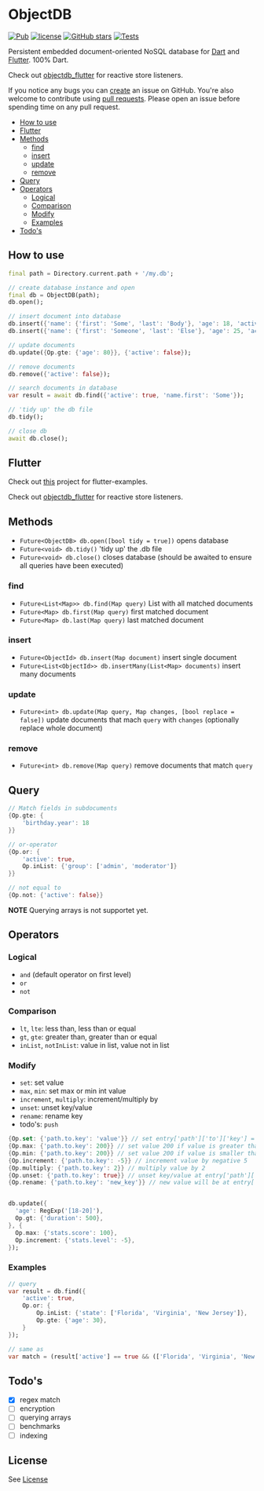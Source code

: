 # ObjectDB

[![Pub](https://img.shields.io/pub/v/objectdb.svg)](https://pub.dartlang.org/packages/objectdb)
[![license](https://img.shields.io/github/license/marioreggiori/objectdb.svg)](https://github.com/marioreggiori/objectdb/blob/master/LICENSE)
[![GitHub stars](https://img.shields.io/github/stars/marioreggiori/objectdb.svg?label=Stars)](https://github.com/marioreggiori/objectdb/stargazers)
[![Tests](https://github.com/marioreggiori/objectdb/workflows/Tests/badge.svg)](https://github.com/marioreggiori/objectdb/actions?query=workflow%3ATests)


Persistent embedded document-oriented NoSQL database for [Dart](https://www.dartlang.org/) and [Flutter](https://flutter.io/). 100% Dart.

Check out [objectdb_flutter](https://github.com/marioreggiori/objectdb_flutter) for reactive store listeners.

If you notice any bugs you can [create](https://github.com/marioreggiori/objectdb/issues/new 'Create issue') an issue on GitHub. You're also welcome to contribute using [pull requests](https://github.com/marioreggiori/objectdb/compare 'Pull request'). Please open an issue before spending time on any pull request.


- [How to use](#how-to-use)
- [Flutter](#flutter)
- [Methods](#methods)
    - [find](#find)
    - [insert](#insert)
    - [update](#update)
    - [remove](#remove)
- [Query](#query)
- [Operators](#operators)
    - [Logical](#logical)
    - [Comparison](#comparison)
    - [Modify](#modify)
    - [Examples](#examples)
- [Todo's](#todos)



## How to use
```dart
final path = Directory.current.path + '/my.db';

// create database instance and open
final db = ObjectDB(path);
db.open();

// insert document into database
db.insert({'name': {'first': 'Some', 'last': 'Body'}, 'age': 18, 'active': true});
db.insert({'name': {'first': 'Someone', 'last': 'Else'}, 'age': 25, 'active': false});

// update documents
db.update({Op.gte: {'age': 80}}, {'active': false});

// remove documents
db.remove({'active': false});

// search documents in database
var result = await db.find({'active': true, 'name.first': 'Some'});

// 'tidy up' the db file
db.tidy();

// close db
await db.close();
```

## Flutter
Check out [this](https://github.com/marioreggiori/flutter_examples/tree/master/objectdb) project for flutter-examples.

Check out [objectdb_flutter](https://github.com/marioreggiori/objectdb_flutter) for reactive store listeners.

## Methods
- `Future<ObjectDB> db.open([bool tidy = true])` opens database
- `Future<void> db.tidy()` 'tidy up' the .db file
- `Future<void> db.close()` closes database (should be awaited to ensure all queries have been executed)

### find
- `Future<List<Map>> db.find(Map query)` List with all matched documents
- `Future<Map> db.first(Map query)` first matched document
- `Future<Map> db.last(Map query)` last matched document

### insert
- `Future<ObjectId> db.insert(Map document)` insert single document
- `Future<List<ObjectId>> db.insertMany(List<Map> documents)` insert many documents

### update
- `Future<int> db.update(Map query, Map changes, [bool replace = false])` update documents that mach `query` with `changes` (optionally replace whole document)

### remove
- `Future<int> db.remove(Map query)` remove documents that match `query`

## Query
```dart
// Match fields in subdocuments
{Op.gte: {
    'birthday.year': 18
}}

// or-operator
{Op.or: {
    'active': true,
    Op.inList: {'group': ['admin', 'moderator']}
}}

// not equal to
{Op.not: {'active': false}}
```
**NOTE** Querying arrays is not supportet yet.

## Operators
### Logical
- `and` (default operator on first level)
- `or`
- `not`

### Comparison
- `lt`, `lte`: less than, less than or equal
- `gt`, `gte`: greater than, greater than or equal
- `inList`, `notInList`: value in list, value not in list


### Modify
- `set`: set value
- `max`, `min`: set max or min int value
- `increment`, `multiply`: increment/multiply by
- `unset`: unset key/value
- `rename`: rename key
- todo's: `push`

```dart
{Op.set: {'path.to.key': 'value'}} // set entry['path']['to']['key'] = 'value' (path will be created if not exists)
{Op.max: {'path.to.key': 200}} // set value 200 if value is greater than 200
{Op.min: {'path.to.key': 200}} // set value 200 if value is smaller than 200
{Op.increment: {'path.to.key': -5}} // increment value by negative 5
{Op.multiply: {'path.to.key': 2}} // multiply value by 2
{Op.unset: {'path.to.key': true}} // unset key/value at entry['path']['to']['key'] if exists
{Op.rename: {'path.to.key': 'new_key'}} // new value will be at entry['path']['to']['new_key']


db.update({
  'age': RegExp('[18-20]'),
  Op.gt: {'duration': 500},
}, {
  Op.max: {'stats.score': 100},
  Op.increment: {'stats.level': -5},
});
```

### Examples
```dart
// query
var result = db.find({
    'active': true,
    Op.or: {
        Op.inList: {'state': ['Florida', 'Virginia', 'New Jersey']},
        Op.gte: {'age': 30},
    }
});

// same as
var match = (result['active'] == true && (['Florida', 'Virginia', 'New Jersey'].contains(result['state']) || result['age'] >= 30));
```

## Todo's
- [x] regex match
- [ ] encryption
- [ ] querying arrays
- [ ] benchmarks
- [ ] indexing

## License
See [License](https://github.com/marioreggiori/objectdb/blob/master/LICENSE)
